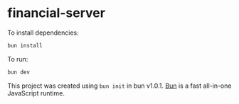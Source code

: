 # financial-server

To install dependencies:

```bash
bun install
```

To run:

```bash
bun dev
```

This project was created using `bun init` in bun v1.0.1. [Bun](https://bun.sh) is a fast all-in-one JavaScript runtime.
